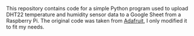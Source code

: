 This repository contains code for a simple Python program used to upload DHT22 temperature and humidity sensor data to a Google Sheet from a Raspberry Pi. The original code was taken from [Adafruit](https://github.com/adafruit/Adafruit_Python_DHT), I only modified it to fit my needs.
